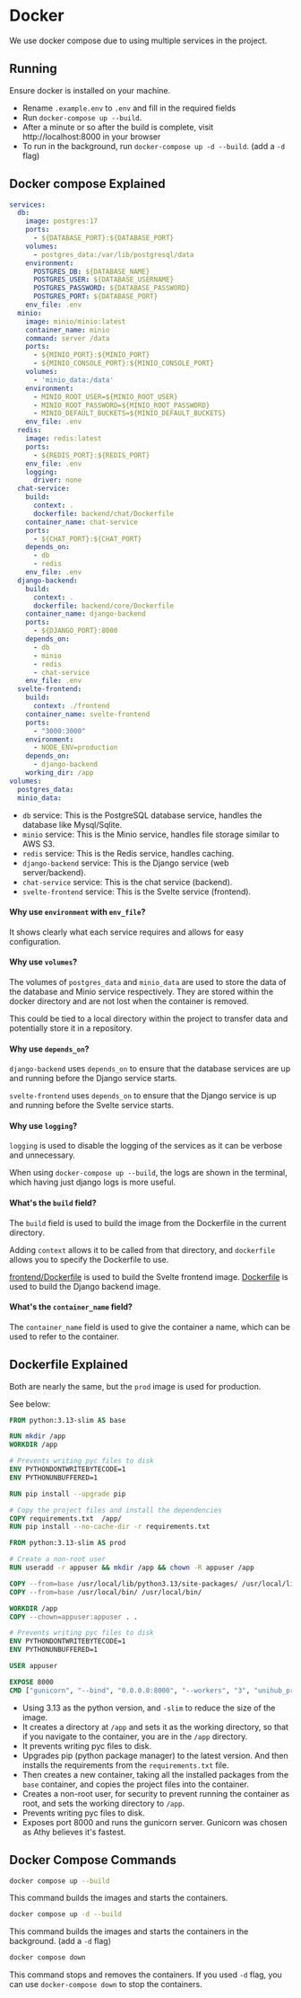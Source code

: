# Docker 

We use docker compose due to using multiple services in the project.

## Running

Ensure docker is installed on your machine.

- Rename `.example.env` to `.env` and fill in the required fields
- Run `docker-compose up --build`.
- After a minute or so after the build is complete, visit http://localhost:8000 in your browser
- To run in the background, run `docker-compose up -d --build`. (add a `-d` flag)

## Docker compose Explained

```yaml
services:
  db:
    image: postgres:17
    ports:
      - ${DATABASE_PORT}:${DATABASE_PORT}
    volumes:
      - postgres_data:/var/lib/postgresql/data
    environment:
      POSTGRES_DB: ${DATABASE_NAME}
      POSTGRES_USER: ${DATABASE_USERNAME}
      POSTGRES_PASSWORD: ${DATABASE_PASSWORD}
      POSTGRES_PORT: ${DATABASE_PORT}
    env_file: .env
  minio:
    image: minio/minio:latest
    container_name: minio
    command: server /data
    ports:
      - ${MINIO_PORT}:${MINIO_PORT}
      - ${MINIO_CONSOLE_PORT}:${MINIO_CONSOLE_PORT}
    volumes:
      - 'minio_data:/data'
    environment:
      - MINIO_ROOT_USER=${MINIO_ROOT_USER}
      - MINIO_ROOT_PASSWORD=${MINIO_ROOT_PASSWORD}
      - MINIO_DEFAULT_BUCKETS=${MINIO_DEFAULT_BUCKETS}
    env_file: .env
  redis:
    image: redis:latest
    ports:
      - ${REDIS_PORT}:${REDIS_PORT}
    env_file: .env
    logging:
      driver: none
  chat-service:
    build:
      context: .
      dockerfile: backend/chat/Dockerfile
    container_name: chat-service
    ports:
      - ${CHAT_PORT}:${CHAT_PORT}
    depends_on:
      - db
      - redis
    env_file: .env
  django-backend:
    build:
      context: .
      dockerfile: backend/core/Dockerfile
    container_name: django-backend
    ports:
      - ${DJANGO_PORT}:8000
    depends_on:
      - db
      - minio
      - redis
      - chat-service
    env_file: .env
  svelte-frontend:
    build:
      context: ./frontend
    container_name: svelte-frontend
    ports:
      - "3000:3000"
    environment:
      - NODE_ENV=production
    depends_on:
      - django-backend
    working_dir: /app
volumes:
  postgres_data:
  minio_data:
```

- `db` service: This is the PostgreSQL database service, handles the database like Mysql/Sqlite.
- `minio` service: This is the Minio service, handles file storage similar to AWS S3.
- `redis` service: This is the Redis service, handles caching.
- `django-backend` service: This is the Django service (web server/backend).
- `chat-service` service: This is the chat service (backend).
- `svelte-frontend` service: This is the Svelte service (frontend).

#### Why use `environment` with `env_file`?
It shows clearly what each service requires and allows for easy configuration.

#### Why use `volumes`?

The volumes of `postgres_data` and `minio_data` are used to store the data of the database and Minio service respectively.
They are stored within the docker directory and are not lost when the container is removed.

This could be tied to a local directory within the project to transfer data and potentially store it in a repository.

#### Why use `depends_on`?
`django-backend` uses `depends_on` to ensure that the database services are up and running before the Django service starts.

`svelte-frontend` uses `depends_on` to ensure that the Django service is up and running before the Svelte service starts.

#### Why use `logging`?
`logging` is used to disable the logging of the services as it can be verbose and unnecessary.

When using `docker-compose up --build`, the logs are shown in the terminal, which having just django logs is more useful.

#### What's the `build` field?

The `build` field is used to build the image from the Dockerfile in the current directory.

Adding `context` allows it to be called from that directory, and `dockerfile` allows you to specify the Dockerfile to use.

[frontend/Dockerfile](../../frontend/Dockerfile) is used to build the Svelte frontend image.
[Dockerfile](../../backend/core/Dockerfile) is used to build the Django backend image.


#### What's the `container_name` field?

The `container_name` field is used to give the container a name, which can be used to refer to the container.

## Dockerfile Explained

Both are nearly the same, but the `prod` image is used for production.

See below:
```dockerfile
FROM python:3.13-slim AS base

RUN mkdir /app
WORKDIR /app

# Prevents writing pyc files to disk
ENV PYTHONDONTWRITEBYTECODE=1
ENV PYTHONUNBUFFERED=1

RUN pip install --upgrade pip

# Copy the project files and install the dependencies
COPY requirements.txt  /app/
RUN pip install --no-cache-dir -r requirements.txt

FROM python:3.13-slim AS prod

# Create a non-root user
RUN useradd -r appuser && mkdir /app && chown -R appuser /app

COPY --from=base /usr/local/lib/python3.13/site-packages/ /usr/local/lib/python3.13/site-packages/
COPY --from=base /usr/local/bin/ /usr/local/bin/

WORKDIR /app
COPY --chown=appuser:appuser . .

# Prevents writing pyc files to disk
ENV PYTHONDONTWRITEBYTECODE=1
ENV PYTHONUNBUFFERED=1

USER appuser

EXPOSE 8000
CMD ["gunicorn", "--bind", "0.0.0.0:8000", "--workers", "3", "unihub_project.wsgi:application"]
```

- Using 3.13 as the python version, and `-slim` to reduce the size of the image. 
- It creates a directory at `/app` and sets it as the working directory, so that if you navigate to the container, you are in the `/app` directory.
- It prevents writing pyc files to disk.
- Upgrades pip (python package manager) to the latest version. And then installs the requirements from the `requirements.txt` file.
- Then creates a new container, taking all the installed packages from the `base` container, and copies the project files into the container.
- Creates a non-root user, for security to prevent running the container as root, and sets the working directory to `/app`.
- Prevents writing pyc files to disk.
- Exposes port 8000 and runs the gunicorn server. Gunicorn was chosen as Athy believes it's fastest.

## Docker Compose Commands

```bash
docker compose up --build
```
This command builds the images and starts the containers.

```bash
docker compose up -d --build
```
This command builds the images and starts the containers in the background. (add a `-d` flag)

```bash
docker compose down
```
This command stops and removes the containers. If you used `-d` flag, you can use `docker-compose down` to stop the containers.